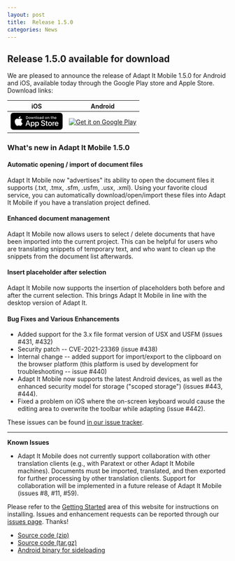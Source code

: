 ```yaml
---
layout: post
title:  Release 1.5.0
categories: News
---
```


## Release 1.5.0 available for download

We are pleased to announce the release of Adapt It Mobile 1.5.0 for Android and iOS, available today through the Google Play store and Apple Store. Download links:

| iOS        | Android           |
|:-------------:|:-------------:| 
| <a href='https://itunes.apple.com/us/app/adapt-it-mobile/id1031605993?ls=1&mt=8'><img alt='Download on the App Store' src='https://raw.githubusercontent.com/adapt-it/adapt-it-mobile/gh-pages/assets/img/Download_on_the_App_Store_Badge_US-UK_RGB_blk_092917.png' /></a>     | <a href='https://play.google.com/store/apps/details?id=org.adaptit.adaptitmobile&pcampaignid=MKT-Other-global-all-co-prtnr-py-PartBadge-Mar2515-1'><img alt='Get it on Google Play' height='60' width='155' src='https://play.google.com/intl/en_us/badges/images/generic/en_badge_web_generic.png'/></a> |

### What's new in Adapt It Mobile 1.5.0

#### Automatic opening / import of document files

Adapt It Mobile now "advertises" its ability to open the document files it supports (.txt, .tmx, .sfm, .usfm, .usx, .xml). Using your favorite cloud service, you can automatically download/open/import these files into Adapt It Mobile if you have a translation project defined.

#### Enhanced document management

Adapt It Mobile now allows users to select / delete documents that have been imported into the current project. This can be helpful for users who are translating snippets of temporary text, and who want to clean up the snippets from the document list afterwards.

#### Insert placeholder after selection

Adapt It Mobile now supports the insertion of placeholders both before and after the current selection. This brings Adapt It Mobile in line with the desktop version of Adapt It.

#### Bug Fixes and Various Enhancements

- Added support for the 3.x file format version of USX and USFM (issues #431, #432)
- Security patch -- CVE-2021-23369 (issue #438)
- Internal change -- added support for import/export to the clipboard on the browser platform (this platform is used by development for troubleshooting -- issue #440)
- Adapt It Mobile now supports the latest Android devices, as well as the enhanced security model for storage ("scoped storage") (issues #443, #444).
- Fixed a problem on iOS where the on-screen keyboard would cause the editing area to overwrite the toolbar while adapting (issue #442).

These issues can be found [in our issue tracker](https://github.com/adapt-it/adapt-it-mobile/milestone/36?closed=1).

---

**Known Issues**

- Adapt It Mobile does not currently support collaboration with other translation clients (e.g., with Paratext or other Adapt It Mobile machines). Documents must be imported, translated, and then exported for further processing by other translation clients. Support for collaboration will be implemented in a future release of Adapt It Mobile (issues #8, #11, #59).

Please refer to the [Getting Started](https://adapt-it.github.io/adapt-it-mobile/getstarted/) area of this website for instructions on installing. Issues and enhancement requests can be reported through our [issues page](https://github.com/adapt-it/adapt-it-mobile/issues). Thanks!

- [Source code (zip)](https://github.com/adapt-it/adapt-it-mobile/archive/1.5.0.zip)
- [Source code (tar.gz)](https://github.com/adapt-it/adapt-it-mobile/archive/1.5.0.tar.gz)
- [Android binary for sideloading](https://github.com/adapt-it/adapt-it-mobile/releases/download/v1.5.0/app-release.35.apk)

